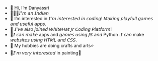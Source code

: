 - 👋 Hi, I’m Danyassri
- 🙋🏻‍♀️𝘐'𝘮 𝘢𝘯 𝘐𝘯𝘥𝘪𝘢𝘯
- 👀 I’m interested in 𝘐'𝘮 𝘪𝘯𝘵𝘦𝘳𝘦𝘴𝘵𝘦𝘥 𝘪𝘯 𝘤𝘰𝘥𝘪𝘯𝘨! 𝘔𝘢𝘬𝘪𝘯𝘨 𝘱𝘭𝘢𝘺𝘧𝘶𝘭𝘭 𝘨𝘢𝘮𝘦𝘴 𝘢𝘯𝘥 𝘶𝘴𝘦𝘧𝘶𝘭 𝘢𝘱𝘱𝘴.
- 🌱 𝘐'𝘷𝘦 𝘢𝘭𝘴𝘰 𝘫𝘰𝘪𝘯𝘦𝘥 𝘞𝘩𝘪𝘵𝘦𝘏𝘢𝘵 𝘑𝘳 𝘊𝘰𝘥𝘪𝘯𝘨 𝘗𝘭𝘢𝘵𝘧𝘰𝘳𝘮!
- 🙂𝘐 𝘤𝘢𝘯 𝘮𝘢𝘬𝘦 apps and 𝘨𝘢𝘮𝘦𝘴 𝘶𝘴𝘪𝘯𝘨 𝘑𝘚 𝘢𝘯𝘥 Python .𝘐 𝘤𝘢𝘯 make 𝘸𝘦𝘣𝘴𝘪𝘵𝘦𝘴 𝘶𝘴𝘪𝘯𝘨 𝘏𝘛𝘔𝘓 𝘢𝘯𝘥 𝘊𝘚𝘚.
- 💞️ My hobbies are doing crafts and arts⭐
- 🎨𝘐'𝘮 𝘷𝘦𝘳𝘺 𝘪𝘯𝘵𝘦𝘳𝘦𝘴𝘵𝘦𝘥 in painting🎨
